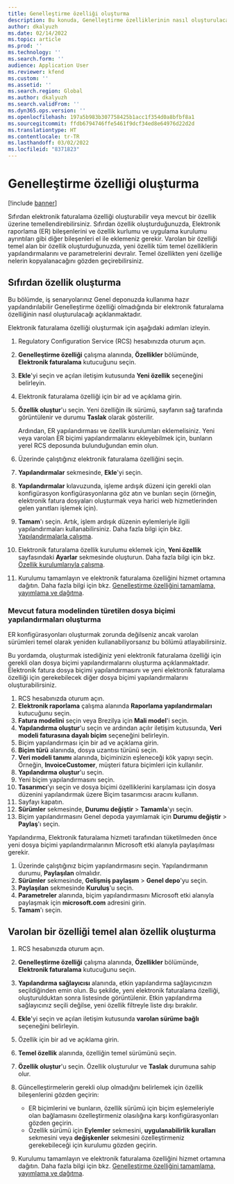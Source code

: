 ```yaml
---
title: Genelleştirme özelliği oluşturma
description: Bu konuda, Genelleştirme özelliklerinin nasıl oluşturulacağı açıklanmaktadır.
author: dkalyuzh
ms.date: 02/14/2022
ms.topic: article
ms.prod: ''
ms.technology: ''
ms.search.form: ''
audience: Application User
ms.reviewer: kfend
ms.custom: ''
ms.assetid: ''
ms.search.region: Global
ms.author: dkalyuzh
ms.search.validFrom: ''
ms.dyn365.ops.version: ''
ms.openlocfilehash: 197a5b983b307758425b1acc1f354d0a8bfbf8a1
ms.sourcegitcommit: ffdb6794746ffe5461f9dcf34ed8e64976d22d2d
ms.translationtype: HT
ms.contentlocale: tr-TR
ms.lasthandoff: 03/02/2022
ms.locfileid: "8371823"
---
```

# <a name="create-a-globalization-feature"></a>Genelleştirme özelliği oluşturma

[!include [banner](../includes/banner.md)]

Sıfırdan elektronik faturalama özelliği oluşturabilir veya mevcut bir özellik üzerine temellendirebilirsiniz. Sıfırdan özellik oluşturduğunuzda, Elektronik raporlama (ER) bileşenlerini ve özellik kurlumu ve uygulama kurulumu ayrıntıları gibi diğer bileşenleri el ile eklemeniz gerekir. Varolan bir özelliği temel alan bir özellik oluşturduğunuzda, yeni özellik tüm temel özelliklerin yapılandırmalarını ve parametrelerini devralır. Temel özellikten yeni özelliğe nelerin kopyalanacağını gözden geçirebilirsiniz.

## <a name="create-a-feature-from-scratch"></a>Sıfırdan özellik oluşturma

Bu bölümde, iş senaryolarınız Genel deponuzda kullanıma hazır yapılandırılabilir Genelleştirme özelliği olmadığında bir elektronik faturalama özelliğinin nasıl oluşturulacağı açıklanmaktadır.

Elektronik faturalama özelliği oluşturmak için aşağıdaki adımları izleyin.

1. Regulatory Configuration Service (RCS) hesabınızda oturum açın.
2. **Genelleştirme özelliği** çalışma alanında, **Özellikler** bölümünde, **Elektronik faturalama** kutucuğunu seçin.
3. **Ekle**'yi seçin ve açılan iletişim kutusunda **Yeni özellik** seçeneğini belirleyin.
4. Elektronik faturalama özelliği için bir ad ve açıklama girin.
5. **Özellik oluştur**'u seçin. Yeni özelliğin ilk sürümü, sayfanın sağ tarafında görüntülenir ve durumu **Taslak** olarak gösterilir.

    Ardından, ER yapılandırması ve özellik kurulumları eklemelisiniz. Yeni veya varolan ER biçimi yapılandırmalarını ekleyebilmek için, bunların yerel RCS deposunda bulunduğundan emin olun.

6. Üzerinde çalıştığınız elektronik faturalama özelliğini seçin.
7. **Yapılandırmalar** sekmesinde, **Ekle**'yi seçin.
8. **Yapılandırmalar** kılavuzunda, işleme ardışık düzeni için gerekli olan konfigürasyon konfigürasyonlarına göz atın ve bunları seçin (örneğin, elektronik fatura dosyaları oluşturmak veya harici web hizmetlerinden gelen yanıtları işlemek için).
9. **Tamam**'ı seçin. Artık, işlem ardışık düzenin eylemleriyle ilgili yapılandırmaları kullanabilirsiniz. Daha fazla bilgi için bkz. [Yapılandırmalarla çalışma](e-invoicing-work-configurations.md).
10. Elektronik faturalama özellik kurulumu eklemek için, **Yeni özellik** sayfasındaki **Ayarlar** sekmesinde oluşturun. Daha fazla bilgi için bkz. [Özellik kurulumlarıyla çalışma](e-invoicing-feature-setup.md).
11. Kurulumu tamamlayın ve elektronik faturalama özelliğini hizmet ortamına dağıtın. Daha fazla bilgi için bkz. [Genelleştirme özelliğini tamamlama, yayımlama ve dağıtma](e-invoicing-complete-publish-deploy-globalization-feature).

### <a name="create-file-format-configurations-that-are-derived-from-the-existing-invoice-model"></a>Mevcut fatura modelinden türetilen dosya biçimi yapılandırmaları oluşturma

ER konfigürasyonları oluşturmak zorunda değilseniz ancak varolan sürümleri temel olarak yeniden kullanabiliyorsanız bu bölümü atlayabilirsiniz.

Bu yordamda, oluşturmak istediğiniz yeni elektronik faturalama özelliği için gerekli olan dosya biçimi yapılandırmalarını oluşturma açıklanmaktadır. Elektronik fatura dosya biçimi yapılandırmasını ve yeni elektronik faturalama özelliği için gerekebilecek diğer dosya biçimi yapılandırmalarını oluşturabilirsiniz.

1. RCS hesabınızda oturum açın.
2. **Elektronik raporlama** çalışma alanında **Raporlama yapılandırmaları** kutucuğunu seçin.
3. **Fatura modelini** seçin veya Brezilya için **Mali model**'i seçin.
4. **Yapılandırma oluştur**'u seçin ve ardından açılır iletişim kutusunda, **Veri modeli faturasına dayalı biçim** seçeneğini belirleyin.
5. Biçim yapılandırması için bir ad ve açıklama girin.
6. **Biçim türü** alanında, dosya uzantısı türünü seçin.
7. **Veri modeli tanımı** alanında, biçiminizin eşleneceği kök yapıyı seçin. Örneğin, **InvoiceCustomer**, müşteri fatura biçimleri için kullanılır.
8. **Yapılandırma oluştur**'u seçin.
9. Yeni biçim yapılandırmasını seçin.
10. **Tasarımcı**'yı seçin ve dosya biçimi özelliklerini karşılaması için dosya düzenini yapılandırmak üzere Biçim tasarımcısı aracını kullanın.
11. Sayfayı kapatın.
12. **Sürümler** sekmesinde, **Durumu değiştir** \> **Tamamla**'yı seçin.
13. Biçim yapılandırmasını Genel depoda yayımlamak için **Durumu değiştir** \> **Paylaş**'ı seçin.

Yapılandırma, Elektronik faturalama hizmeti tarafından tüketilmeden önce yeni dosya biçimi yapılandırmalarının Microsoft etki alanıyla paylaşılması gerekir.

1. Üzerinde çalıştığınız biçim yapılandırmasını seçin. Yapılandırmanın durumu, **Paylaşılan** olmalıdır.
2. **Sürümler** sekmesinde, **Gelişmiş paylaşım** \> **Genel depo**'yu seçin.
3. **Paylaşılan** sekmesinde **Kuruluş**'u seçin.
4. **Parametreler** alanında, biçim yapılandırmasını Microsoft etki alanıyla paylaşmak için **microsoft.com** adresini girin.
5. **Tamam**'ı seçin.

## <a name="create-a-feature-that-is-based-on-an-existing-feature"></a>Varolan bir özelliği temel alan özellik oluşturma

1. RCS hesabınızda oturum açın.
2. **Genelleştirme özelliği** çalışma alanında, **Özellikler** bölümünde, **Elektronik faturalama** kutucuğunu seçin.
3. **Yapılandırma sağlayıcısı** alanında, etkin yapılandırma sağlayıcınızın seçildiğinden emin olun. Bu şekilde, yeni elektronik faturalama özelliği, oluşturulduktan sonra listesinde görüntülenir. Etkin yapılandırma sağlayıcınız seçili değilse, yeni özellik filtreyle liste dışı bırakılır.
4. **Ekle**'yi seçin ve açılan iletişim kutusunda **varolan sürüme bağlı** seçeneğini belirleyin.
5. Özellik için bir ad ve açıklama girin.
6. **Temel özellik** alanında, özelliğin temel sürümünü seçin.
7. **Özellik oluştur**'u seçin. Özellik oluşturulur ve **Taslak** durumuna sahip olur.
8. Güncelleştirmelerin gerekli olup olmadığını belirlemek için özellik bileşenlerini gözden geçirin:

    - ER biçimlerini ve bunların, özellik sürümü için biçim eşlemeleriyle olan bağlamasını özelleştirmeniz olasılığına karşı konfigürasyonları gözden geçirin.
    - Özellik sürümü için **Eylemler** sekmesini, **uygulanabilirlik kuralları** sekmesini veya **değişkenler** sekmesini özelleştirmeniz gerekebileceği için kurulumu gözden geçirin.

9. Kurulumu tamamlayın ve elektronik faturalama özelliğini hizmet ortamına dağıtın. Daha fazla bilgi için bkz. [Genelleştirme özelliğini tamamlama, yayımlama ve dağıtma](e-invoicing-complete-publish-deploy-globalization-feature).
